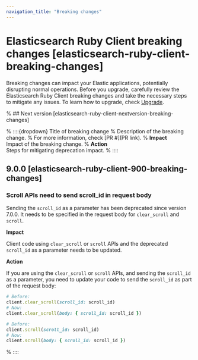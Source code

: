 ```yaml
---
navigation_title: "Breaking changes"
---
```


# Elasticsearch Ruby Client breaking changes [elasticsearch-ruby-client-breaking-changes]
Breaking changes can impact your Elastic applications, potentially disrupting normal operations. Before you upgrade, carefully review the Elasticsearch Ruby Client breaking changes and take the necessary steps to mitigate any issues. To learn how to upgrade, check [Upgrade](docs-content://deploy-manage/upgrade.md).

% ## Next version [elasticsearch-ruby-client-nextversion-breaking-changes]

% ::::{dropdown} Title of breaking change 
% Description of the breaking change.
% For more information, check [PR #](PR link).
% **Impact**<br> Impact of the breaking change.
% **Action**<br> Steps for mitigating deprecation impact.
% ::::

## 9.0.0 [elasticsearch-ruby-client-900-breaking-changes]

### Scroll APIs need to send scroll_id in request body

Sending the `scroll_id` as a parameter has been deprecated since version 7.0.0. It needs to be specified in the request body for `clear_scroll` and `scroll`.

**Impact**<br>

Client code using `clear_scroll` or `scroll` APIs and the deprecated `scroll_id` as a parameter needs to be updated.

**Action**<br>

If you are using the `clear_scroll` or `scroll` APIs, and sending the `scroll_id` as a parameter, you need to update your code to send the `scroll_id` as part of the request body:
```ruby
# Before:
client.clear_scroll(scroll_id: scroll_id)
# Now:
client.clear_scroll(body: { scroll_id: scroll_id })

# Before:
client.scroll(scroll_id: scroll_id)
# Now:
client.scroll(body: { scroll_id: scroll_id })
```
% ::::
